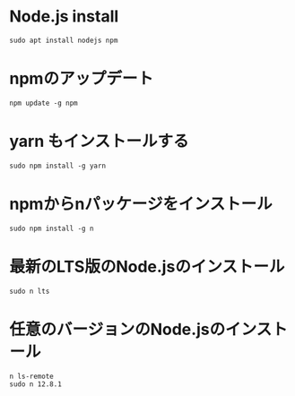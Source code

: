 # Node.js install
```
sudo apt install nodejs npm
```
# npmのアップデート
```
npm update -g npm
```
# yarn もインストールする
```
sudo npm install -g yarn
```
# npmからnパッケージをインストール
```
sudo npm install -g n
```
# 最新のLTS版のNode.jsのインストール
```
sudo n lts
```
# 任意のバージョンのNode.jsのインストール
```
n ls-remote
sudo n 12.8.1
```